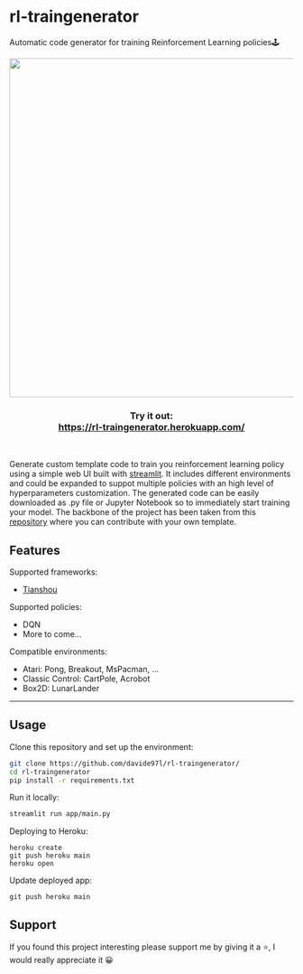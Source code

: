 # rl-traingenerator

Automatic code generator for training Reinforcement Learning policies:joystick:

<p align="center">
    <img src="docs/assets/rl-traingenerator.gif" width=600>
</p>

<h3 align="center">
    Try it out: <br>
    <a href="https://rl-traingenerator.herokuapp.com/">https://rl-traingenerator.herokuapp.com/</a>
</h3>

<br>

Generate custom template code to train you reinforcement learning policy using a simple web UI built with [streamlit](https://www.streamlit.io/).
It includes different environments and could be expanded to suppot multiple policies with an high level of hyperparameters customization.
The generated code can be easily downloaded as .py file or Jupyter Notebook so to immediately start training your model.
The backbone of the project has been taken from this [repository](https://traingenerator.jrieke.com) where you can contribute with your own template.

## Features

Supported frameworks:
- [Tianshou](https://github.com/thu-ml/tianshou)

Supported policies:
- DQN
- More to come...

Compatible environments:
- Atari: Pong, Breakout, MsPacman, ...
- Classic Control: CartPole, Acrobot
- Box2D: LunarLander

---

## Usage

Clone this repository and set up the environment:
```bash
git clone https://github.com/davide97l/rl-traingenerator/
cd rl-traingenerator
pip install -r requirements.txt
```
Run it locally:
```bash
streamlit run app/main.py
```
Deploying to Heroku:
```
heroku create
git push heroku main
heroku open
```
Update deployed app:
```
git push heroku main
```

## Support
If you found this project interesting please support me by giving it a :star:, I would really appreciate it :grinning: